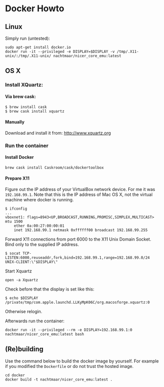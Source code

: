 # Docker Howto

## Linux

Simply run (untested):

```
sudo apt-get install docker.io
docker run -it --privileged -e DISPLAY=$DISPLAY -v /tmp/.X11-unix/:/tmp/.X11-unix/ nachtmaar/nicer_core_emu:latest
````
## OS X

### Install XQuartz:


#### Via brew cask:

```
$ brew install cask
$ brew cask install xquartz
```

#### Manually

Download and install it from: http://www.xquartz.org

### Run the container

#### Install Docker

```
brew cask install Caskroom/cask/dockertoolbox
```

#### Prepare X11
Figure out the IP address of your VirtualBox network device.
For me it was `192.168.99.1`. Note that this is the IP address of Mac OS X, not the virtual machine where docker is running.

```
$ ifconfig
...
vboxnet1: flags=8943<UP,BROADCAST,RUNNING,PROMISC,SIMPLEX,MULTICAST> mtu 1500
	ether 0a:00:27:00:00:01
	inet 192.168.99.1 netmask 0xffffff00 broadcast 192.168.99.255
```
Forward X11 connections from port 6000 to the X11 Unix Domain Socket. Bind only to the supplied IP address.

```
$ socat TCP-LISTEN:6000,reuseaddr,fork,bind=192.168.99.1,range=192.168.99.0/24 UNIX-CLIENT:\"$DISPLAY\"
```


Start Xquartz

```
open -a Xquartz
```

Check before that the display is set like this:

```
$ echo $DISPLAY
/private/tmp/com.apple.launchd.LLKyMpK06C/org.macosforge.xquartz:0
```

Otherwise relogin.

Afterwards run the container:

```
docker run -it --privileged --rm -e DISPLAY=192.168.99.1:0 nachtmaar/nicer_core_emu:latest bash
```

## (Re)building

Use the command below to build the docker image by yourself. For example if you modified the `Dockerfile` or do not trust the hosted image.

```
cd docker
docker build -t nachtmaar/nicer_core_emu:latest .
```